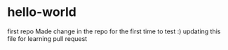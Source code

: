 # hello-world
first repo
Made change in the repo for the first time to test :)
updating this file for learning pull request
